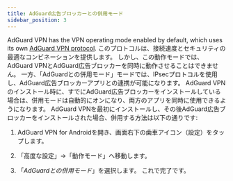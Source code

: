 ```yaml
---
title: AdGuard広告ブロッカーとの併用モード
sidebar_position: 3
---
```



AdGuard VPN has the VPN operating mode enabled by default, which uses its own [AdGuard VPN protocol](/general/adguard-vpn-protocol.mdx). このプロトコルは、接続速度とセキュリティの最適なコンビネーションを提供します。 しかし、この動作モードでは、AdGuard VPNとAdGuard広告ブロッカーを同時に動作させることはできません。 一方、「AdGuardとの併用モード」モードでは、IPsecプロトコルを使用し、AdGuard広告ブロッカーアプリとの連携が可能になります。 AdGuard VPNのインストール時に、すでにAdGuard広告ブロッカーをインストールしている場合は、併用モードは自動的にオンになり、両方のアプリを同時に使用できるようになります。 AdGuard VPNを最初にインストールし、その後AdGuard広告ブロッカーをインストールされた場合、併用する方法は以下の通りです:

1. AdGuard VPN for Androidを開き、画面右下の歯車アイコン（設定）をタップします。

2. 「高度な設定」→「動作モード」へ移動します。

3. 「*AdGuardとの併用モード*」を選択します。 これで完了です。